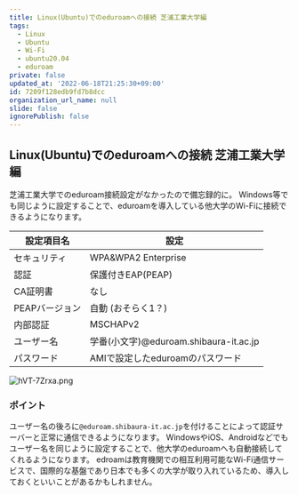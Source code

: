 ```yaml
---
title: Linux(Ubuntu)でのeduroamへの接続 芝浦工業大学編
tags:
  - Linux
  - Ubuntu
  - Wi-Fi
  - ubuntu20.04
  - eduroam
private: false
updated_at: '2022-06-18T21:25:30+09:00'
id: 7209f128edb9fd7b8dcc
organization_url_name: null
slide: false
ignorePublish: false
---
```

## Linux(Ubuntu)でのeduroamへの接続 芝浦工業大学編
芝浦工業大学でのeduroam接続設定がなかったので備忘録的に。
Windows等でも同じように設定することで、eduroamを導入している他大学のWi-Fiに接続できるようになります。

|        設定項目名| 設定                | 
| -------------- | -------------------------------------- | 
| セキュリティ| WPA&WPA2 Enterprise     | 
| 認証 | 保護付きEAP(PEAP)            | 
| CA証明書       | なし             | 
| PEAPバージョン | 自動 (おそらく1？)         | 
| 内部認証       | MSCHAPv2            | 
| ユーザー名     | 学番(小文字)@eduroam.shibaura-it.ac.jp | 
| パスワード     | AMIで設定したeduroamのパスワード       | 

![hVT-7Zrxa.png](https://qiita-image-store.s3.ap-northeast-1.amazonaws.com/0/449776/550fe01c-2054-7f8a-9298-12cf9975f1dd.png)

### ポイント
ユーザー名の後ろに```@eduroam.shibaura-it.ac.jp```を付けることによって認証サーバーと正常に通信できるようになります。
WindowsやiOS、Androidなどでもユーザー名を同じように設定することで、他大学のeduroamへも自動接続してくれるようになります。
edroamは教育機関での相互利用可能なWi-Fi通信サービスで、国際的な基盤であり日本でも多くの大学が取り入れているため、導入しておくといいことがあるかもしれません。
